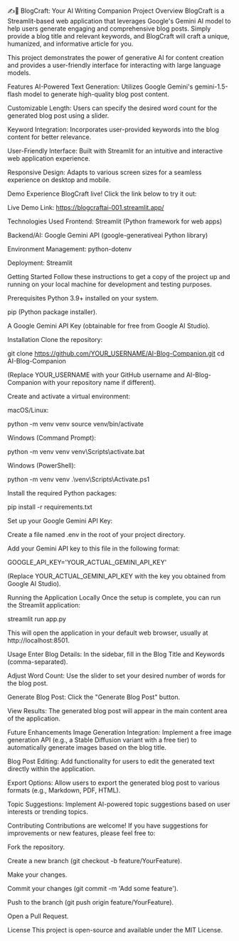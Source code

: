 ✍🌝 BlogCraft: Your AI Writing Companion
Project Overview
BlogCraft is a Streamlit-based web application that leverages Google's Gemini AI model to help users generate engaging and comprehensive blog posts. Simply provide a blog title and relevant keywords, and BlogCraft will craft a unique, humanized, and informative article for you.

This project demonstrates the power of generative AI for content creation and provides a user-friendly interface for interacting with large language models.

Features
AI-Powered Text Generation: Utilizes Google Gemini's gemini-1.5-flash model to generate high-quality blog post content.

Customizable Length: Users can specify the desired word count for the generated blog post using a slider.

Keyword Integration: Incorporates user-provided keywords into the blog content for better relevance.

User-Friendly Interface: Built with Streamlit for an intuitive and interactive web application experience.

Responsive Design: Adapts to various screen sizes for a seamless experience on desktop and mobile.

Demo
Experience BlogCraft live! Click the link below to try it out:

Live Demo Link: https://blogcraftai-001.streamlit.app/



Technologies Used
Frontend: Streamlit (Python framework for web apps)

Backend/AI: Google Gemini API (google-generativeai Python library)

Environment Management: python-dotenv

Deployment: Streamlit

Getting Started
Follow these instructions to get a copy of the project up and running on your local machine for development and testing purposes.

Prerequisites
Python 3.9+ installed on your system.

pip (Python package installer).

A Google Gemini API Key (obtainable for free from Google AI Studio).

Installation
Clone the repository:

git clone https://github.com/YOUR_USERNAME/AI-Blog-Companion.git
cd AI-Blog-Companion

(Replace YOUR_USERNAME with your GitHub username and AI-Blog-Companion with your repository name if different).

Create and activate a virtual environment:

macOS/Linux:

python -m venv venv
source venv/bin/activate

Windows (Command Prompt):

python -m venv venv
venv\Scripts\activate.bat

Windows (PowerShell):

python -m venv venv
.\venv\Scripts\Activate.ps1

Install the required Python packages:

pip install -r requirements.txt

Set up your Google Gemini API Key:

Create a file named .env in the root of your project directory.

Add your Gemini API key to this file in the following format:

GOOGLE_API_KEY='YOUR_ACTUAL_GEMINI_API_KEY'

(Replace YOUR_ACTUAL_GEMINI_API_KEY with the key you obtained from Google AI Studio).

Running the Application Locally
Once the setup is complete, you can run the Streamlit application:

streamlit run app.py

This will open the application in your default web browser, usually at http://localhost:8501.

Usage
Enter Blog Details: In the sidebar, fill in the Blog Title and Keywords (comma-separated).

Adjust Word Count: Use the slider to set your desired number of words for the blog post.

Generate Blog Post: Click the "Generate Blog Post" button.

View Results: The generated blog post will appear in the main content area of the application.

Future Enhancements
Image Generation Integration: Implement a free image generation API (e.g., a Stable Diffusion variant with a free tier) to automatically generate images based on the blog title.

Blog Post Editing: Add functionality for users to edit the generated text directly within the application.

Export Options: Allow users to export the generated blog post to various formats (e.g., Markdown, PDF, HTML).

Topic Suggestions: Implement AI-powered topic suggestions based on user interests or trending topics.

Contributing
Contributions are welcome! If you have suggestions for improvements or new features, please feel free to:

Fork the repository.

Create a new branch (git checkout -b feature/YourFeature).

Make your changes.

Commit your changes (git commit -m 'Add some feature').

Push to the branch (git push origin feature/YourFeature).

Open a Pull Request.

License
This project is open-source and available under the MIT License.